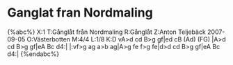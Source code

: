 # Ganglat fran Nordmaling

{%abc%}
X:1
T:Gånglåt från Nordmaling
R:Gånglåt
Z:Anton Teljebäck 2007-09-05
O:Västerbotten
M:4/4
L:1/8
K:D
vA>d cd B>g gf|ed cB (Ad) (FG) |A>d cd B>g gf|eA Bc d4:|
|:vf>g ag a>b ag|A>g fe f>g fe|d>d cd B>g gf|eA Bc d4:|
{%endabc%}


